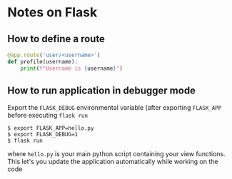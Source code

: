 # Notes on Flask

## How to define a route
```python
@app.route('user/<username>')
def profile(username):
    print(f"Username is {username}")
```

## How to run application in debugger mode
Export the `FLASK_DEBUG` environmental variable (after exporting `FLASK_APP` before executing `flask run`

```
$ export FLASK_APP=hello.py
$ export FLASK_DEBUG=1
$ flask run
```
where `hello.py` is your main python script containing your view functions. This let's you update the application automatically while working on the code
